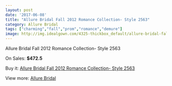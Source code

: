 ```yaml
---
layout: post
date: '2017-06-08'
title: "Allure Bridal Fall 2012 Romance Collection- Style 2563"
category: Allure Bridal
tags: ["charming","fall","prom","romance","demure"]
image: http://img.idealgown.com/4325-thickbox_default/allure-bridal-fall-2012-romance-collection-style-2563.jpg
---
```

Allure Bridal Fall 2012 Romance Collection- Style 2563

On Sales: **$472.5**
<a href="https://www.idealgown.com/en/allure-bridal/1960-allure-bridal-fall-2012-romance-collection-style-2563.html"><amp-img layout="responsive" width="600" height="600" src="//img.idealgown.com/4325-thickbox_default/allure-bridal-fall-2012-romance-collection-style-2563.jpg" alt="Allure Bridal Fall 2012 Romance Collection- Style 2563 0" /></a>
<a href="https://www.idealgown.com/en/allure-bridal/1960-allure-bridal-fall-2012-romance-collection-style-2563.html"><amp-img layout="responsive" width="600" height="600" src="//img.idealgown.com/4327-thickbox_default/allure-bridal-fall-2012-romance-collection-style-2563.jpg" alt="Allure Bridal Fall 2012 Romance Collection- Style 2563 1" /></a>
<a href="https://www.idealgown.com/en/allure-bridal/1960-allure-bridal-fall-2012-romance-collection-style-2563.html"><amp-img layout="responsive" width="600" height="600" src="//img.idealgown.com/4326-thickbox_default/allure-bridal-fall-2012-romance-collection-style-2563.jpg" alt="Allure Bridal Fall 2012 Romance Collection- Style 2563 2" /></a>

Buy it: [Allure Bridal Fall 2012 Romance Collection- Style 2563](https://www.idealgown.com/en/allure-bridal/1960-allure-bridal-fall-2012-romance-collection-style-2563.html "Allure Bridal Fall 2012 Romance Collection- Style 2563")

View more: [Allure Bridal](https://www.idealgown.com/en/29-allure-bridal "Allure Bridal")